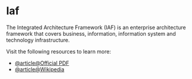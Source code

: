 # Iaf

The Integrated Architecture Framework (IAF) is an enterprise architecture framework that covers business, information, information system and technology infrastructure.

Visit the following resources to learn more:

- [@article@Official PDF](https://www.capgemini.com/wp-content/uploads/2018/03/architecture-for-the-information-age.pdf)
- [@article@Wikipedia](https://en.wikipedia.org/wiki/Integrated_Architecture_Framework)
